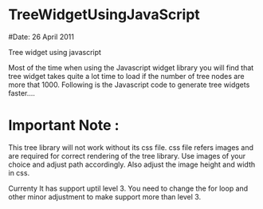 # TreeWidgetUsingJavaScript

#Date: 26 April 2011

Tree widget using javascript

Most of the time when using the Javascript widget library you will find that tree widget takes quite a lot time to 
load if the number of tree nodes are more that 1000. Following is the Javascript code to generate tree widgets faster....



# Important Note :
This tree library will not work without its css file. css file refers images and are required for correct rendering of the tree library.
Use images of your choice and adjust path accordingly. Also adjust the image height and width in css.

Currenty It has support uptil level 3. You need to change the for loop and other minor
adjustment to make support more than level 3.
